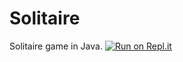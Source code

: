 Solitaire
=========
Solitaire game in Java.
[![Run on Repl.it](https://repl.it/badge/github/jakewilson/solitaire)](https://repl.it/github/jakewilson/solitaire)